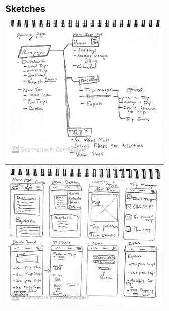 # Sketches

 <img src="Diagrams.JPG" alt="Diagram">
 
 <hr>
 
  <img src="Sketches.JPG" alt="Sketch"> 
